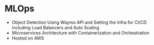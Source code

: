 # MLOps
- Object Detection Using Waymo API and Setting the Infra for CI/CD including Load Balancers and Auto Scaling
- Microservices Architecture with Containerization and Orchestration
- Hosted on AWS 
